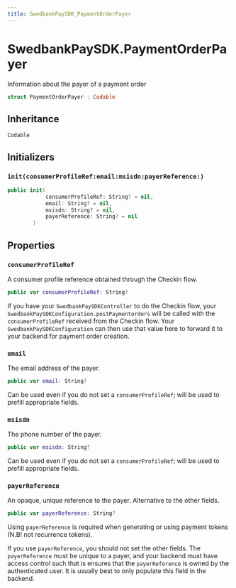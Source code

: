 ```yaml
---
title: SwedbankPaySDK_PaymentOrderPayer
---
```

# SwedbankPaySDK.PaymentOrderPayer

Information about the payer of a payment order

``` swift
struct PaymentOrderPayer : Codable 
```

## Inheritance

`Codable`

## Initializers

### `init(consumerProfileRef:email:msisdn:payerReference:)`

``` swift
public init(
            consumerProfileRef: String? = nil,
            email: String? = nil,
            msisdn: String? = nil,
            payerReference: String? = nil
        ) 
```

## Properties

### `consumerProfileRef`

A consumer profile reference obtained through the Checkin flow.

``` swift
public var consumerProfileRef: String?
```

If you have your `SwedbankPaySDKController` to do the Checkin flow, your
`SwedbankPaySDKConfiguration.postPaymentorders` will be called with
the `consumerProfileRef` received from the Checkin flow. Your
`SwedbankPaySDKConfiguration` can then use that value here to forward it
to your backend for payment order creation.

### `email`

The email address of the payer.

``` swift
public var email: String?
```

Can be used even if you do not set a `consumerProfileRef`; will be used to prefill
appropriate fields.

### `msisdn`

The phone number of the payer.

``` swift
public var msisdn: String?
```

Can be used even if you do not set a `consumerProfileRef`; will be used to prefill
appropriate fields.

### `payerReference`

An opaque, unique reference to the payer. Alternative to the other fields.

``` swift
public var payerReference: String?
```

Using `payerReference` is required when generating or using payment tokens
(N.B\! not recurrence tokens).

If you use `payerReference`, you should not set the other fields.
The `payerReference` must be unique to a payer, and your backend must have access control
such that is ensures that the `payerReference` is owned by the authenticated user.
It is usually best to only populate this field in the backend.
